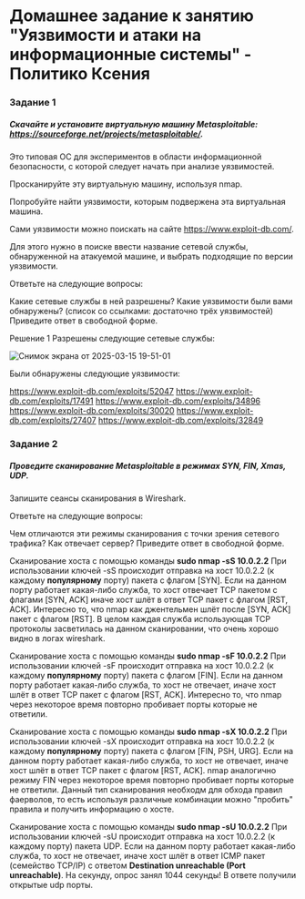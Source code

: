 # Домашнее задание к занятию "Уязвимости и атаки на информационные системы" - Политико Ксения


### Задание 1
##### Скачайте и установите виртуальную машину Metasploitable: https://sourceforge.net/projects/metasploitable/.

Это типовая ОС для экспериментов в области информационной безопасности, с которой следует начать при анализе уязвимостей.

Просканируйте эту виртуальную машину, используя nmap.

Попробуйте найти уязвимости, которым подвержена эта виртуальная машина.

Сами уязвимости можно поискать на сайте https://www.exploit-db.com/.

Для этого нужно в поиске ввести название сетевой службы, обнаруженной на атакуемой машине, и выбрать подходящие по версии уязвимости.

Ответьте на следующие вопросы:

Какие сетевые службы в ней разрешены?
Какие уязвимости были вами обнаружены? (список со ссылками: достаточно трёх уязвимостей)
Приведите ответ в свободной форме.

Решение 1
Разрешены следующие сетевые службы:

![Снимок экрана от 2025-03-15 19-51-01](https://github.com/user-attachments/assets/d9d0d051-08d2-4891-82f4-073222b76ea0)


Были обнаружены следующие уязвимости:

https://www.exploit-db.com/exploits/52047
https://www.exploit-db.com/exploits/17491
https://www.exploit-db.com/exploits/34896
https://www.exploit-db.com/exploits/30020
https://www.exploit-db.com/exploits/27407
https://www.exploit-db.com/exploits/32849

### Задание 2
##### Проведите сканирование Metasploitable в режимах SYN, FIN, Xmas, UDP.

Запишите сеансы сканирования в Wireshark.

Ответьте на следующие вопросы:

Чем отличаются эти режимы сканирования с точки зрения сетевого трафика?
Как отвечает сервер?
Приведите ответ в свободной форме.

Сканирование хоста с помощью команды **sudo nmap -sS 10.0.2.2**
При использовании ключей -sS происходит отправка на хост 10.0.2.2 (к каждому **популярному** порту) пакета c флагом [SYN]. Если на данном порту работает какая-либо служба, то хост отвечает TCP пакетом с флагами [SYN, ACK] иначе хост шлёт в ответ TCP пакет с флагом [RST, ACK]. 
Интересно то, что nmap как джентельмен шлёт после [SYN, ACK] пакет с флагом [RST]. В целом каждая служба использующая TCP протоколы засветилась на данном сканировании, что очень хорошо видно в логах wireshark. 

Сканирование хоста с помощью команды **sudo nmap -sF 10.0.2.2**
При использовании ключей -sF происходит отправка на хост 10.0.2.2 (к каждому **популярному** порту) пакета c флагом [FIN]. Если на данном порту работает какая-либо служба, то хост не отвечает, иначе хост шлёт в ответ TCP пакет с флагом [RST, ACK]. 
Интересно то, что nmap через некоторое время повторно пробивает порты которые не ответили. 

Сканирование хоста с помощью команды **sudo nmap -sX 10.0.2.2**
При использовании ключей -sX происходит отправка на хост 10.0.2.2 (к каждому **популярному** порту) пакета c флагом [FIN, PSH, URG]. Если на данном порту работает какая-либо служба, то хост не отвечает, иначе хост шлёт в ответ TCP пакет с флагом [RST, ACK]. 
nmap аналогично режиму FIN через некоторое время повторно пробивает порты которые не ответили. 
Данный тип сканирования необходм для обхода правил фаерволов, то есть используя различные комбинации можно "пробить" правила и получить информацию о хосте.

Сканирование хоста с помощью команды **sudo nmap -sU 10.0.2.2**
При использовании ключей -sU происходит отправка на хост 10.0.2.2 (к каждому порту) пакета UDP. Если на данном порту работает какая-либо служба, то хост не отвечает, иначе хост шлёт в ответ ICMP пакет (семейство TCP/IP) c ответом **Destination unreachable (Port unreachable)**. 
На секунду, опрос занял 1044 секунды!
В ответе получили открытые udp порты.
